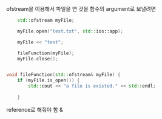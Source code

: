 ofstream을 이용해서 파일을 연 것을 함수의 argument로 보낼려면  

```cpp
    std::ofstream myFile;

    myFile.open("test.txt", std::ios::app);

    myFile << "test";

    fileFunction(myFile);
    myFile.close();


void fileFunction(std::ofstream& myFile) {
    if (myFile.is_open()) {
        std::cout << "a file is existed." << std::endl;
        
    }
```

reference로 해줘야 함 &

